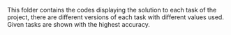 This folder contains the codes displaying the solution to each task of the project, there are different versions of each task with different values used.
Given tasks are shown with the highest accuracy.
